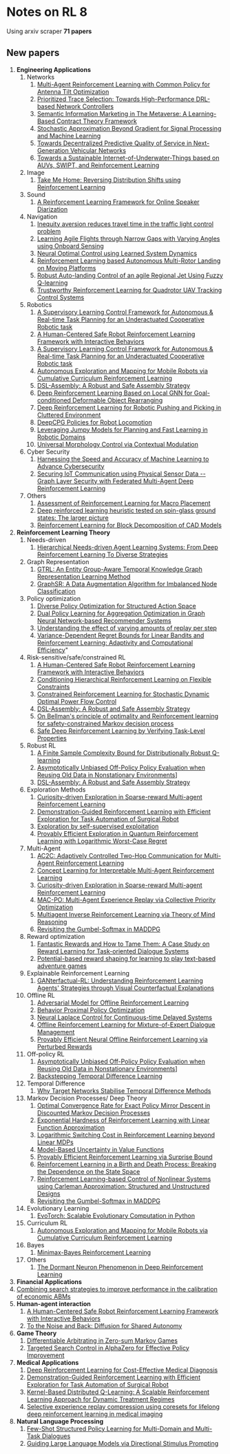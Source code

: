 # Notes on RL 8

Using arxiv scraper
__71 papers__

## New papers
    
1. __Engineering Applications__
   1. Networks
      1. [Multi-Agent Reinforcement Learning with Common Policy for Antenna Tilt Optimization](https://arxiv.org/pdf/2302.12899)
      2. [Prioritized Trace Selection: Towards High-Performance DRL-based Network Controllers](https://arxiv.org/pdf/2302.12403)
      3. [Semantic Information Marketing in The Metaverse: A Learning-Based Contract Theory Framework](https://arxiv.org/pdf/2302.11457)
      4. [Stochastic Approximation Beyond Gradient for Signal Processing and Machine Learning](https://arxiv.org/pdf/2302.11147)
      5. [Towards Decentralized Predictive Quality of Service in Next-Generation Vehicular Networks](https://arxiv.org/pdf/2302.11268)
      6. [Towards a Sustainable Internet-of-Underwater-Things based on AUVs, SWIPT, and Reinforcement Learning](https://arxiv.org/pdf/2302.10368)
   2. Image
      1. [Take Me Home: Reversing Distribution Shifts using Reinforcement Learning](https://arxiv.org/pdf/2302.10341)
   3. Sound
      1. [A Reinforcement Learning Framework for Online Speaker Diarization](https://arxiv.org/pdf/2302.10924)
   4. Navigation
      1. [Inequity aversion reduces travel time in the traffic light control problem](https://arxiv.org/pdf/2302.12053)
      2. [Learning Agile Flights through Narrow Gaps with Varying Angles using Onboard Sensing](https://arxiv.org/pdf/2302.11233)
      3. [Neural Optimal Control using Learned System Dynamics](https://arxiv.org/pdf/2302.09846)
      4. [Reinforcement Learning based Autonomous Multi-Rotor Landing on Moving Platforms](https://arxiv.org/pdf/2302.13192)
      5. [Robust Auto-landing Control of an agile Regional Jet Using Fuzzy Q-learning](https://arxiv.org/pdf/2302.10997)
      6. [Trustworthy Reinforcement Learning for Quadrotor UAV Tracking Control Systems](https://arxiv.org/pdf/2302.11694)
   5. Robotics
      1. [A Supervisory Learning Control Framework for Autonomous & Real-time Task Planning for an Underactuated Cooperative Robotic task](https://arxiv.org/pdf/2302.11491)
      2. [A Human-Centered Safe Robot Reinforcement Learning Framework with Interactive Behaviors](https://arxiv.org/pdf/2302.13137)
      3. [A Supervisory Learning Control Framework for Autonomous & Real-time Task Planning for an Underactuated Cooperative Robotic task](https://arxiv.org/pdf/2302.11491)
      4. [Autonomous Exploration and Mapping for Mobile Robots via Cumulative Curriculum Reinforcement Learning](https://arxiv.org/pdf/2302.13025)
      5. [DSL-Assembly: A Robust and Safe Assembly Strategy](https://arxiv.org/pdf/2302.10842)
      6. [Deep Reinforcement Learning Based on Local GNN for Goal-conditioned Deformable Object Rearranging](https://arxiv.org/pdf/2302.10446)
      7. [Deep Reinforcement Learning for Robotic Pushing and Picking in Cluttered Environment](https://arxiv.org/pdf/2302.10717)
      8. [DeepCPG Policies for Robot Locomotion](https://arxiv.org/pdf/2302.13191)
      9. [Leveraging Jumpy Models for Planning and Fast Learning in Robotic Domains](https://arxiv.org/pdf/2302.12617)
      10. [Universal Morphology Control via Contextual Modulation](https://arxiv.org/pdf/2302.11070)
   6.  Cyber Security
       1.  [Harnessing the Speed and Accuracy of Machine Learning to Advance Cybersecurity](https://arxiv.org/pdf/2302.12415)
       2.  [Securing IoT Communication using Physical Sensor Data -- Graph Layer Security with Federated Multi-Agent Deep Reinforcement Learning](https://arxiv.org/pdf/2302.12592)
   7.  Others
       1.  [Assessment of Reinforcement Learning for Macro Placement](https://arxiv.org/pdf/2302.11014)
       2.  [Deep reinforced learning heuristic tested on spin-glass ground states: The larger picture](https://arxiv.org/pdf/2302.10848)
       3.  [Reinforcement Learning for Block Decomposition of CAD Models](https://arxiv.org/pdf/2302.11066)
2. __Reinforcement Learning Theory__
   1. Needs-driven
      1. [Hierarchical Needs-driven Agent Learning Systems: From Deep Reinforcement Learning To Diverse Strategies](https://arxiv.org/pdf/2302.13132)
   2. Graph Representation
      1. [GTRL: An Entity Group-Aware Temporal Knowledge Graph Representation Learning Method](https://arxiv.org/pdf/2302.11091)
      2. [GraphSR: A Data Augmentation Algorithm for Imbalanced Node Classification](https://arxiv.org/pdf/2302.12814)
   3.  Policy optimization 
       1.  [Diverse Policy Optimization for Structured Action Space](https://arxiv.org/pdf/2302.11917)
       2.  [Dual Policy Learning for Aggregation Optimization in Graph Neural Network-based Recommender Systems](https://arxiv.org/pdf/2302.10567)
       3.  [Understanding the effect of varying amounts of replay per step](https://arxiv.org/pdf/2302.10311)
       4.  [Variance-Dependent Regret Bounds for Linear Bandits and Reinforcement Learning: Adaptivity and Computational Efficiency](https://arxiv.org/pdf/2302.10371)"
   4.  Risk-sensitive/safe/constrained RL
       1.  [A Human-Centered Safe Robot Reinforcement Learning Framework with Interactive Behaviors](https://arxiv.org/pdf/2302.13137)
       2.  [Conditioning Hierarchical Reinforcement Learning on Flexible Constraints](https://arxiv.org/pdf/2302.10639)
       3.  [Constrained Reinforcement Learning for Stochastic Dynamic Optimal Power Flow Control](https://arxiv.org/pdf/2302.10382)
       4.  [DSL-Assembly: A Robust and Safe Assembly Strategy](https://arxiv.org/pdf/2302.10842)
       5.  [On Bellman's principle of optimality and Reinforcement learning for safety-constrained Markov decision process](https://arxiv.org/pdf/2302.13152)
       6.  [Safe Deep Reinforcement Learning by Verifying Task-Level Properties](https://arxiv.org/pdf/2302.10030)
   5.  Robust RL
       1. [A Finite Sample Complexity Bound for Distributionally Robust Q-learning](https://arxiv.org/pdf/2302.13203)
       2.  [Asymptotically Unbiased Off-Policy Policy Evaluation when Reusing Old Data in Nonstationary Environments](https://arxiv.org/pdf/2302.11725)]
       3.  [DSL-Assembly: A Robust and Safe Assembly Strategy](https://arxiv.org/pdf/2302.10842)
   6.  Exploration Methods
       1.  [Curiosity-driven Exploration in Sparse-reward Multi-agent Reinforcement Learning](https://arxiv.org/pdf/2302.10825)
       2.  [Demonstration-Guided Reinforcement Learning with Efficient Exploration for Task Automation of Surgical Robot](https://arxiv.org/pdf/2302.09772)
       3.  [Exploration by self-supervised exploitation](https://arxiv.org/pdf/2302.11563)
       4.  [Provably Efficient Exploration in Quantum Reinforcement Learning with Logarithmic Worst-Case Regret](https://arxiv.org/pdf/2302.10796)
   7.  Multi-Agent
       1.  [AC2C: Adaptively Controlled Two-Hop Communication for Multi-Agent Reinforcement Learning](https://arxiv.org/pdf/2302.12515)
       2.  [Concept Learning for Interpretable Multi-Agent Reinforcement Learning](https://arxiv.org/pdf/2302.12232)
       3.  [Curiosity-driven Exploration in Sparse-reward Multi-agent Reinforcement Learning](https://arxiv.org/pdf/2302.10825)
       4.  [MAC-PO: Multi-Agent Experience Replay via Collective Priority Optimization](https://arxiv.org/pdf/2302.10418)
       5.  [Multiagent Inverse Reinforcement Learning via Theory of Mind Reasoning](https://arxiv.org/pdf/2302.10238)
       6.  [Revisiting the Gumbel-Softmax in MADDPG](https://arxiv.org/pdf/2302.11793)
   8.  Reward optimization
       1.  [Fantastic Rewards and How to Tame Them: A Case Study on Reward Learning for Task-oriented Dialogue Systems](https://arxiv.org/pdf/2302.10342)
       2.  [Potential-based reward shaping for learning to play text-based adventure games](https://arxiv.org/pdf/2302.10720)
   9.  Explainable Reinforcement Learning
       1.  [GANterfactual-RL: Understanding Reinforcement Learning Agents' Strategies through Visual Counterfactual Explanations](https://arxiv.org/pdf/2302.12689)
   10. Offline RL
       1.  [Adversarial Model for Offline Reinforcement Learning](https://arxiv.org/pdf/2302.11048)
       2.  [Behavior Proximal Policy Optimization](https://arxiv.org/pdf/2302.11312)
       3.  [Neural Laplace Control for Continuous-time Delayed Systems](https://arxiv.org/pdf/2302.12604)
       4.  [Offline Reinforcement Learning for Mixture-of-Expert Dialogue Management](https://arxiv.org/pdf/2302.10850)
       5.  [Provably Efficient Neural Offline Reinforcement Learning via Perturbed Rewards](https://arxiv.org/pdf/2302.12780)
   11. Off-policy RL
       1.  [Asymptotically Unbiased Off-Policy Policy Evaluation when Reusing Old Data in Nonstationary Environments](https://arxiv.org/pdf/2302.11725)]
       2.  [Backstepping Temporal Difference Learning](https://arxiv.org/pdf/2302.09875)
   12. Temporal Difference
       1.  [Why Target Networks Stabilise Temporal Difference Methods](https://arxiv.org/pdf/2302.12537)
   13. Markov Decision Processes/ Deep Theory
       1.  [Optimal Convergence Rate for Exact Policy Mirror Descent in Discounted Markov Decision Processes](https://arxiv.org/pdf/2302.11381)
       2.  [Exponential Hardness of Reinforcement Learning with Linear Function Approximation](https://arxiv.org/pdf/2302.12940)
       3.  [Logarithmic Switching Cost in Reinforcement Learning beyond Linear MDPs](https://arxiv.org/pdf/2302.12456)
       4.  [Model-Based Uncertainty in Value Functions](https://arxiv.org/pdf/2302.12526)
       5.  [Provably Efficient Reinforcement Learning via Surprise Bound](https://arxiv.org/pdf/2302.11634)
       6.  [Reinforcement Learning in a Birth and Death Process: Breaking the Dependence on the State Space](https://arxiv.org/pdf/2302.10667)
       7.  [Reinforcement Learning-based Control of Nonlinear Systems using Carleman Approximation: Structured and Unstructured Designs](https://arxiv.org/pdf/2302.10864)
       8.  [Revisiting the Gumbel-Softmax in MADDPG](https://arxiv.org/pdf/2302.11793)
   14. Evolutionary Learning
       1.  [EvoTorch: Scalable Evolutionary Computation in Python](https://arxiv.org/pdf/2302.12600)
   15. Curriculum RL
       1.  [Autonomous Exploration and Mapping for Mobile Robots via Cumulative Curriculum Reinforcement Learning](https://arxiv.org/pdf/2302.13025)
   16. Bayes
       1.  [Minimax-Bayes Reinforcement Learning](https://arxiv.org/pdf/2302.10831)
   17. Others
       1.  [The Dormant Neuron Phenomenon in Deep Reinforcement Learning](https://arxiv.org/pdf/2302.12902)
3.  __Financial Applications__
   1. [Combining search strategies to improve performance in the calibration of economic ABMs](https://arxiv.org/pdf/2302.11835)
4.  __Human-agent interaction__
    1. [A Human-Centered Safe Robot Reinforcement Learning Framework with Interactive Behaviors](https://arxiv.org/pdf/2302.13137)
    2. [To the Noise and Back: Diffusion for Shared Autonomy](https://arxiv.org/pdf/2302.12244)
5.  __Game Theory__
    1. [Differentiable Arbitrating in Zero-sum Markov Games](https://arxiv.org/pdf/2302.10058)
    2.  [Targeted Search Control in AlphaZero for Effective Policy Improvement](https://arxiv.org/pdf/2302.12359)
6.  __Medical Applications__
    1.  [Deep Reinforcement Learning for Cost-Effective Medical Diagnosis](https://arxiv.org/pdf/2302.10261)
    2.  [Demonstration-Guided Reinforcement Learning with Efficient Exploration for Task Automation of Surgical Robot](https://arxiv.org/pdf/2302.09772)
    3.  [Kernel-Based Distributed Q-Learning: A Scalable Reinforcement Learning Approach for Dynamic Treatment Regimes](https://arxiv.org/pdf/2302.10434)
    4.  [Selective experience replay compression using coresets for lifelong deep reinforcement learning in medical imaging](https://arxiv.org/pdf/2302.11510)
7.  __Natural Language Processing__
    1.  [Few-Shot Structured Policy Learning for Multi-Domain and Multi-Task Dialogues](https://arxiv.org/pdf/2302.11199)
    2.  [Guiding Large Language Models via Directional Stimulus Prompting](https://arxiv.org/pdf/2302.11520)